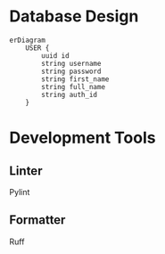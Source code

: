 
# Database Design

```mermaid
erDiagram
    USER {
        uuid id
        string username
        string password
        string first_name
        string full_name
        string auth_id
    }
```


# Development Tools
## Linter
Pylint

## Formatter
Ruff